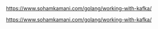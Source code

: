 https://www.sohamkamani.com/golang/working-with-kafka/

https://www.sohamkamani.com/golang/working-with-kafka/
